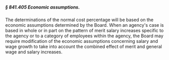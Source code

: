 ##### § 841.405 Economic assumptions. #####

The determinations of the normal cost percentage will be based on the economic assumptions determined by the Board. When an agency's case is based in whole or in part on the pattern of merit salary increases specific to the agency or to a category of employees within the agency, the Board may require modification of the economic assumptions concerning salary and wage growth to take into account the combined effect of merit and general wage and salary increases.